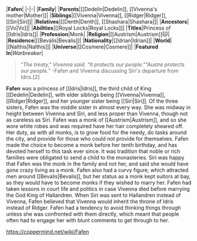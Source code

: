 |**Fafen**|
|-|-|
|**Family**|
|**Parents**|[[Dedelin\|Dedelin]], [[Vivenna's mother\|Mother]]|
|**Siblings**|[[Vivenna\|Vivenna]], [[Ridger\|Ridger]], [[Siri\|Siri]]|
|**Relatives**|[[Denth\|Denth]], [[Shashara\|Shashara]]|
|**Ancestors**|[[Vo\|Vo]]|
|**Abilities**|[[Royal Locks\|Royal Locks]]|
|**Titles**|Princess of [[Idris\|Idris]]|
|**Profession**|Monk|
|**Religion**|[[Austrism\|Austrism]]🐱︎|
|**Residence**|[[Bevalis\|Bevalis]]|
|**Nationality**|[[Idrian\|Idrian]]|
|**World**|[[Nalthis\|Nalthis]]|
|**Universe**|[[Cosmere\|Cosmere]]|
|**Featured In**|*Warbreaker*|

>“*The treaty," Vivenna said. "It protects our people.""Austre protects our people.*”
\-Fafen and Vivenna discussing Siri's departure from Idris.[2]


**Fafen** was a princess of [[Idris\|Idris]], the third child of King [[Dedelin\|Dedelin]], with elder siblings being [[Vivenna\|Vivenna]], [[Ridger\|Ridger]], and her younger sister being [[Siri\|Siri]]. Of the three sisters, Fafen was the middle sister in almost every way. She was midway in height between Vivenna and Siri, and less proper than Vivenna, though not as careless as Siri.
Fafen was a monk of [[Austrism\|Austrism]], and so she wore white robes and was required have her hair completely sheared off. Her duty, as with all monks, is to grow food for the needy, do tasks around the city, and provide for those who could not provide for themselves. Fafen made the choice to become a monk before her tenth birthday, and has devoted herself to this task ever since. It was tradition that noble or rich families were obligated to send a child to the monasteries. Siri was happy that Fafen was the monk in the family and not her, and said she would have gone crazy living as a monk. Fafen also had a curvy figure, which attracted men around [[Bevalis\|Bevalis]], but her status as a monk kept suitors at bay, as they would have to become monks if they wished to marry her.
Fafen had taken lessons in court life and politics in case Vivenna died before marrying the God King of Hallandren. When Siri was sent to Hallandren instead of Vivenna, Fafen believed that Vivenna would inherit the throne of Idris instead of Ridger.
Fafen had a tendency to avoid thinking things through unless she was confronted with them directly, which meant that people often had to engage her with blunt comments to get through to her.



https://coppermind.net/wiki/Fafen